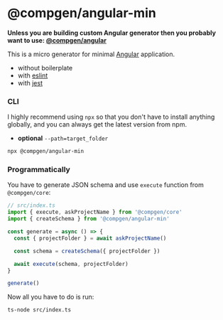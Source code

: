 # @compgen/angular-min

**Unless you are building custom Angular generator then you probably want to use: [@compgen/angular](packages/macro-generators/angular)**

This is a micro generator for minimal [Angular](https://reactjs.org/docs/create-a-new-react-app.html) application.

- without boilerplate
- with [eslint](https://github.com/eslint/eslint)
- with [jest](https://github.com/facebook/jest)

### CLI

I highly recommend using `npx` so that you don't have to install anything globally, and you can always get the latest version from npm.

- **optional** `--path=target_folder`

```bash
npx @compgen/angular-min
```

### Programmatically

You have to generate JSON schema and use `execute` function from `@compgen/core`:

```ts
// src/index.ts
import { execute, askProjectName } from '@compgen/core'
import { createSchema } from '@compgen/angular-min'

const generate = async () => {
  const { projectFolder } = await askProjectName()

  const schema = createSchema({ projectFolder })

  await execute(schema, projectFolder)
}

generate()
```

Now all you have to do is run:

```
ts-node src/index.ts
```
